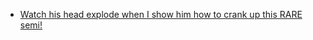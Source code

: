 - [Watch his head explode when I show him how to crank up this RARE semi!](https://youtu.be/4_rjZme49zs)
